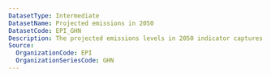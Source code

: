 ```yaml
---
DatasetType: Intermediate
DatasetName: Projected emissions in 2050
DatasetCode: EPI_GHN
Description: The projected emissions levels in 2050 indicator captures whether countries are on track to reach zero emissions of four greenhouse gases by 2050. These greenhouse gases include carbon dioxide
Source:
  OrganizationCode: EPI
  OrganizationSeriesCode: GHN
---
```

